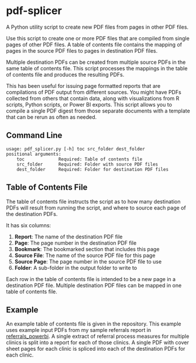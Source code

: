 # pdf-splicer
A Python utility script to create new PDF files from pages in other PDF files.    

Use this script to create one or more PDF files that are compiled from single 
pages of other PDF files.  A table of contents file contains the mapping of pages 
in the source PDF files to pages in destination PDF files.    

Multiple destination PDFs can be created from multiple source PDFs in the same 
table of contents file.  This script processes the mappings in the table of 
contents file and produces the resulting PDFs.    

This has been useful for issuing page formatted reports that are compilations of 
PDF output from different sources.  You might have PDFs collected from others 
that contain data, along with visualizations from R scripts, Python scripts, 
or Power BI exports.  This script allows you to compile a single PDF digest from 
those separate documents with a template that can be rerun as often as needed.    

## Command Line     
```    
usage: pdf_splicer.py [-h] toc src_folder dest_folder    
positional arguments:    
    toc             Required: Table of contents file    
    src_folder      Required: Folder with source PDF files        
    dest_folder     Required: Folder for destination PDF files    
```    

## Table of Contents File    
The table of contents file instructs the script as to how many destination PDFs 
will result from running the script, and where to source each page of the 
destination PDFs. 

It has six columns:
1. **Report**: The name of the destination PDF file
2. **Page**: The page number in the destination PDF file
3. **Bookmark**: The bookmarked section that includes this page
4. **Source File**: The name of the source PDF file for this page
5. **Source Page**: The page number in the source PDF file to use
6. **Folder**: A sub-folder in the output folder to write to 

Each row in the table of contents file is intended to be a new page in a 
destination PDF file.  Multiple destination PDF files can be mapped in one 
table of contents file.    

## Example    
An example table of contents file is given in the repository.  This example 
uses example input PDFs from my sample referrals report in 
[referrals_powerbi](https://github.com/907sjl/referrals_powerbi).  A single 
extract of referral process measures for multiple clinics is split into a 
report for each of those clinics.  A single PDF with cover sheet pages for 
each clinic is spliced into each of the destination PDFs for each clinic.    
